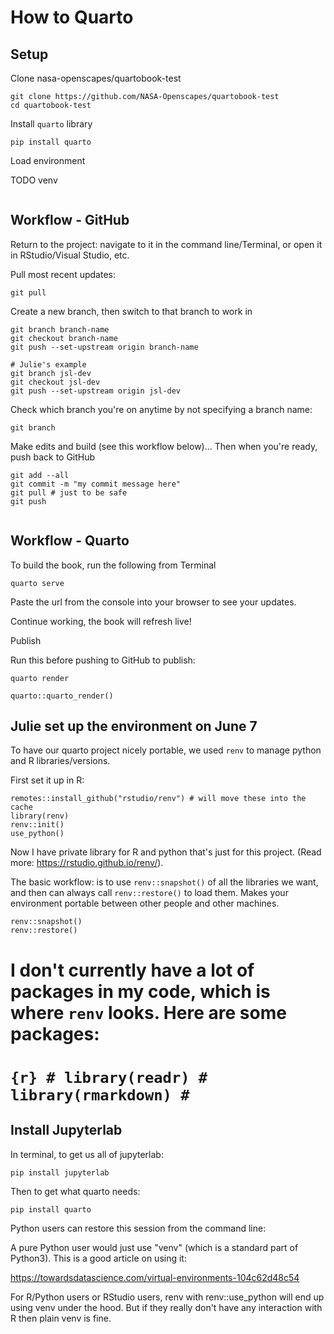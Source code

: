 # How to Quarto

## Setup

Clone nasa-openscapes/quartobook-test

```{bash}
git clone https://github.com/NASA-Openscapes/quartobook-test
cd quartobook-test
```

Install `quarto` library

```{bash}
pip install quarto
```

Load environment

TODO venv

```{bash}

```

## Workflow - GitHub

Return to the project: navigate to it in the command line/Terminal, or open it in RStudio/Visual Studio, etc.

Pull most recent updates:

```{bash}
git pull 
```

Create a new branch, then switch to that branch to work in

```{bash}
git branch branch-name
git checkout branch-name
git push --set-upstream origin branch-name

# Julie's example
git branch jsl-dev
git checkout jsl-dev
git push --set-upstream origin jsl-dev
```

Check which branch you're on anytime by not specifying a branch name:

```{bash}
git branch
```

Make edits and build (see this workflow below)... Then when you're ready, push back to GitHub

```{bash}
git add --all
git commit -m "my commit message here"
git pull # just to be safe
git push 


```

## Workflow - Quarto

To build the book, run the following from Terminal

```{bash}
quarto serve
```

Paste the url from the console into your browser to see your updates.

Continue working, the book will refresh live!

Publish

Run this before pushing to GitHub to publish:

```{bash}
quarto render
```

    quarto::quarto_render()

## Julie set up the environment on June 7

To have our quarto project nicely portable, we used `renv` to manage python and R libraries/versions.

First set it up in R:

```{r, eval=FALSE}
remotes::install_github("rstudio/renv") # will move these into the cache
library(renv)
renv::init()
use_python()
```

Now I have private library for R and python that's just for this project. (Read more: <https://rstudio.github.io/renv/>).

The basic workflow: is to use `renv::snapshot()` of all the libraries we want, and then can always call `renv::restore()` to load them. Makes your environment portable between other people and other machines.

```{r, eval=FALSE}
renv::snapshot()
renv::restore()
```

# I don't currently have a lot of packages in my code, which is where `renv` looks. Here are some packages:

# 

# `{r} # library(readr) # library(rmarkdown) #`

## Install Jupyterlab

In terminal, to get us all of jupyterlab:

```{bash}
pip install jupyterlab
```

Then to get what quarto needs:

```{bash}
pip install quarto
```

Python users can restore this session from the command line:

A pure Python user would just use "venv" (which is a standard part of Python3). This is a good article on using it:

<https://towardsdatascience.com/virtual-environments-104c62d48c54>

For R/Python users or RStudio users, renv with renv::use_python will end up using venv under the hood. But if they really don't have any interaction with R then plain venv is fine.
